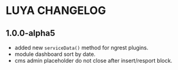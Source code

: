 LUYA CHANGELOG
==============

1.0.0-alpha5
------------
- added new `serviceData()` method for ngrest plugins.
- module dashboard sort by date.
- cms admin placeholder do not close after insert/resport block.